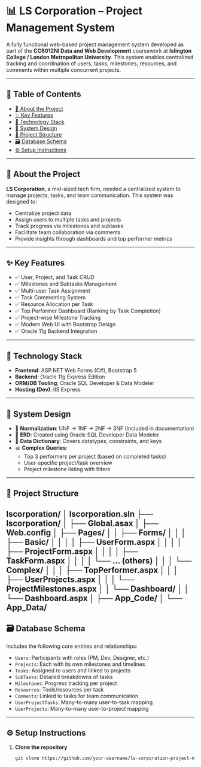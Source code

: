 # 📊 LS Corporation – Project Management System

A fully functional web-based project management system developed as part of the **CC6012NI Data and Web Development** coursework at **Islington College / London Metropolitan University**. This system enables centralized tracking and coordination of users, tasks, milestones, resources, and comments within multiple concurrent projects.

---

## 📌 Table of Contents

- [📘 About the Project](#📘-about-the-project)
- [✨ Key Features](#✨-key-features)
- [🧱 Technology Stack](#🧱-technology-stack)
- [🧠 System Design](#🧠-system-design)
- [📁 Project Structure](#📁-project-structure)
- [🗃️ Database Schema](#️-database-schema)
- [⚙️ Setup Instructions](#️-setup-instructions)

---

## 📘 About the Project

**LS Corporation**, a mid-sized tech firm, needed a centralized system to manage projects, tasks, and team communication. This system was designed to:

- Centralize project data  
- Assign users to multiple tasks and projects  
- Track progress via milestones and subtasks  
- Facilitate team collaboration via comments  
- Provide insights through dashboards and top performer metrics  

---

## ✨ Key Features

- ✅ User, Project, and Task CRUD  
- ✅ Milestones and Subtasks Management  
- ✅ Multi-user Task Assignment  
- ✅ Task Commenting System  
- ✅ Resource Allocation per Task  
- ✅ Top Performer Dashboard (Ranking by Task Completion)  
- ✅ Project-wise Milestone Tracking  
- ✅ Modern Web UI with Bootstrap Design  
- ✅ Oracle 11g Backend Integration  

---

## 🧱 Technology Stack

- **Frontend**: ASP.NET Web Forms (C#), Bootstrap 5  
- **Backend**: Oracle 11g Express Edition  
- **ORM/DB Tooling**: Oracle SQL Developer & Data Modeler  
- **Hosting (Dev)**: IIS Express  

---

## 🧠 System Design

- 🔁 **Normalization**: UNF → 1NF → 2NF → 3NF (included in documentation)  
- 🧩 **ERD**: Created using Oracle SQL Developer Data Modeler  
- 📖 **Data Dictionary**: Covers datatypes, constraints, and keys  
- 📊 **Complex Queries**:
  - Top 3 performers per project (based on completed tasks)
  - User-specific project/task overview
  - Project milestone listing with filters

---

## 📁 Project Structure
lscorporation/
│ lscorporation.sln
├── lscorporation/
│ ├── Global.asax
│ ├── Web.config
│ ├── Pages/
│ │ ├── Forms/
│ │ │ ├── Basic/
│ │ │ │ ├── UserForm.aspx
│ │ │ │ ├── ProjectForm.aspx
│ │ │ │ ├── TaskForm.aspx
│ │ │ │ └── ... (others)
│ │ │ └── Complex/
│ │ │ ├── TopPerformer.aspx
│ │ │ ├── UserProjects.aspx
│ │ │ └── ProjectMilestones.aspx
│ │ └── Dashboard/
│ │ └── Dashboard.aspx
│ ├── App_Code/
│ └── App_Data/
---

## 🗃️ Database Schema

Includes the following core entities and relationships:

- `Users`: Participants with roles (PM, Dev, Designer, etc.)
- `Projects`: Each with its own milestones and timelines
- `Tasks`: Assigned to users and linked to projects
- `SubTasks`: Detailed breakdowns of tasks
- `Milestones`: Progress tracking per project
- `Resources`: Tools/resources per task
- `Comments`: Linked to tasks for team communication
- `UserProjectTasks`: Many-to-many user-to-task mapping
- `UserProjects`: Many-to-many user-to-project mapping

---

## ⚙️ Setup Instructions

1. **Clone the repository**
   ```bash
   git clone https://github.com/your-username/ls-corporation-project-management.git
